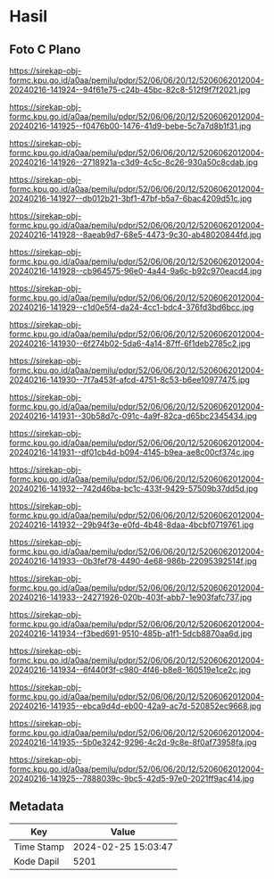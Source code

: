 # Hasil

## Foto C Plano

https://sirekap-obj-formc.kpu.go.id/a0aa/pemilu/pdpr/52/06/06/20/12/5206062012004-20240216-141924--94f61e75-c24b-45bc-82c8-512f9f7f2021.jpg

https://sirekap-obj-formc.kpu.go.id/a0aa/pemilu/pdpr/52/06/06/20/12/5206062012004-20240216-141925--f0476b00-1476-41d9-bebe-5c7a7d8b1f31.jpg

https://sirekap-obj-formc.kpu.go.id/a0aa/pemilu/pdpr/52/06/06/20/12/5206062012004-20240216-141926--2718921a-c3d9-4c5c-8c26-930a50c8cdab.jpg

https://sirekap-obj-formc.kpu.go.id/a0aa/pemilu/pdpr/52/06/06/20/12/5206062012004-20240216-141927--db012b21-3bf1-47bf-b5a7-6bac4209d51c.jpg

https://sirekap-obj-formc.kpu.go.id/a0aa/pemilu/pdpr/52/06/06/20/12/5206062012004-20240216-141928--8aeab9d7-68e5-4473-9c30-ab48020844fd.jpg

https://sirekap-obj-formc.kpu.go.id/a0aa/pemilu/pdpr/52/06/06/20/12/5206062012004-20240216-141928--cb964575-96e0-4a44-9a6c-b92c970eacd4.jpg

https://sirekap-obj-formc.kpu.go.id/a0aa/pemilu/pdpr/52/06/06/20/12/5206062012004-20240216-141929--c1d0e5f4-da24-4cc1-bdc4-376fd3bd6bcc.jpg

https://sirekap-obj-formc.kpu.go.id/a0aa/pemilu/pdpr/52/06/06/20/12/5206062012004-20240216-141930--6f274b02-5da6-4a14-87ff-6f1deb2785c2.jpg

https://sirekap-obj-formc.kpu.go.id/a0aa/pemilu/pdpr/52/06/06/20/12/5206062012004-20240216-141930--7f7a453f-afcd-4751-8c53-b6ee10977475.jpg

https://sirekap-obj-formc.kpu.go.id/a0aa/pemilu/pdpr/52/06/06/20/12/5206062012004-20240216-141931--30b58d7c-091c-4a9f-82ca-d65bc2345434.jpg

https://sirekap-obj-formc.kpu.go.id/a0aa/pemilu/pdpr/52/06/06/20/12/5206062012004-20240216-141931--df01cb4d-b094-4145-b9ea-ae8c00cf374c.jpg

https://sirekap-obj-formc.kpu.go.id/a0aa/pemilu/pdpr/52/06/06/20/12/5206062012004-20240216-141932--742d46ba-bc1c-433f-9429-57509b37dd5d.jpg

https://sirekap-obj-formc.kpu.go.id/a0aa/pemilu/pdpr/52/06/06/20/12/5206062012004-20240216-141932--29b94f3e-e0fd-4b48-8daa-4bcbf0719761.jpg

https://sirekap-obj-formc.kpu.go.id/a0aa/pemilu/pdpr/52/06/06/20/12/5206062012004-20240216-141933--0b3fef78-4490-4e68-986b-22095392514f.jpg

https://sirekap-obj-formc.kpu.go.id/a0aa/pemilu/pdpr/52/06/06/20/12/5206062012004-20240216-141933--24271926-020b-403f-abb7-1e903fafc737.jpg

https://sirekap-obj-formc.kpu.go.id/a0aa/pemilu/pdpr/52/06/06/20/12/5206062012004-20240216-141934--f3bed691-9510-485b-a1f1-5dcb8870aa6d.jpg

https://sirekap-obj-formc.kpu.go.id/a0aa/pemilu/pdpr/52/06/06/20/12/5206062012004-20240216-141934--6f440f3f-c980-4f46-b8e8-160519e1ce2c.jpg

https://sirekap-obj-formc.kpu.go.id/a0aa/pemilu/pdpr/52/06/06/20/12/5206062012004-20240216-141935--ebca9d4d-eb00-42a9-ac7d-520852ec9668.jpg

https://sirekap-obj-formc.kpu.go.id/a0aa/pemilu/pdpr/52/06/06/20/12/5206062012004-20240216-141935--5b0e3242-9296-4c2d-9c8e-8f0af73958fa.jpg

https://sirekap-obj-formc.kpu.go.id/a0aa/pemilu/pdpr/52/06/06/20/12/5206062012004-20240216-141925--7888039c-9bc5-42d5-97e0-2021ff9ac414.jpg


## Metadata

| Key        | Value               |
| ---------- | ------------------- |
| Time Stamp | 2024-02-25 15:03:47 |
| Kode Dapil | 5201                |



